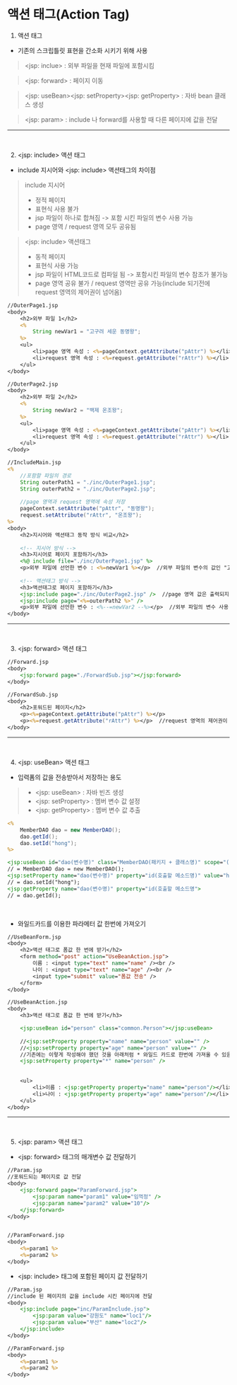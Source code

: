 액션 태그(Action Tag)
===
1. 액션 태그 
- 기존의 스크립틀릿 표현을 간소화 시키기 위해 사용
> <jsp: inclue> : 외부 파일을 현재 파일에 포함시킴

> <jsp: forward> : 페이지 이동 

> <jsp: useBean><jsp: setProperty><jsp: getProperty> : 자바 bean 클래스 생성

> <jsp: param> : include 나 forward를 사용할 때 다른 페이지에 값을 전달

***
<br>

2. <jsp: include> 액션 태그
- include 지시어와 <jsp: include> 액션태그의 차이점
> include 지시어
> - 정적 페이지
> - 표현식 사용 불가
> - jsp 파일이 하나로 합쳐짐 -> 포함 시킨 파일의 변수 사용 가능
> - page 영역 / request 영역 모두 공유됨

> <jsp: include> 액션태그
> - 동적 페이지
> - 표현식 사용 가능
> - jsp 파일이 HTML코드로 컴파일 됨 -> 포함시킨 파일의 변수 참조가 불가능 
> - page 영역 공유 불가 / request 영역만 공유 가능(include 되기전에 request 영역의 제어권이 넘어옴)

```jsp
//OuterPage1.jsp
<body>
	<h2>외부 파일 1</h2>
	<%
		String newVar1 = "고구려 세운 동명왕";
	%>
	<ul>
		<li>page 영역 속성 : <%=pageContext.getAttribute("pAttr") %></li>
		<li>request 영역 속성 : <%=request.getAttribute("rAttr") %></li>
	</ul>
</body>
```

```jsp
//OuterPage2.jsp
<body>
	<h2>외부 파일 2</h2>
	<%
		String newVar2 = "백제 온조왕";
	%>
	<ul>
		<li>page 영역 속성 : <%=pageContext.getAttribute("pAttr") %></li>
		<li>request 영역 속성 : <%=request.getAttribute("rAttr") %></li>
	</ul>
</body>
```

```jsp
//IncludeMain.jsp
<%
	//포함할 파일의 경로
	String outerPath1 = "./inc/OuterPage1.jsp";
	String outerPath2 = "./inc/OuterPage2.jsp";
	
	//page 영역과 request 영역에 속성 저장
	pageContext.setAttribute("pAttr", "동명왕");
	request.setAttribute("rAttr", "온조왕");
%>
<body>
	<h2>지시어와 액션태그 동작 방식 비교</h2>
	
	<!-- 지시어 방식 -->
	<h3>지시어로 페이지 포함하기</h3>
	<%@ include file="./inc/OuterPage1.jsp" %>
	<p>외부 파일에 선언한 변수 : <%=newVar1 %></p>  //외부 파일의 변수의 값인 "고구려 세운 동명왕" 이 출력됨
	
	<!-- 액션태그 방식 -->
	<h3>액션태그로 페이지 포함하기</h3>
	<jsp:include page="./inc/OuterPage2.jsp" />  //page 영역 값은 출력되지 않고 request 영역 값만 출력됨
	<jsp:include page="<%=outerPath2 %>" />
	<p>외부 파일에 선언한 변수 : <%--=newVar2 --%></p>  //외부 파일의 변수 사용 불가함
</body>
```

***
<br>

3. <jsp: forward> 액션 태그 

```jsp
//Forward.jsp
<body>
	<jsp:forward page="./ForwardSub.jsp"></jsp:forward>
</body>

//ForwardSub.jsp
<body>
	<h2>포워드된 페이지</h2>
	<p><%=pageContext.getAttribute("pAttr") %></p>
	<p><%=request.getAttribute("rAttr") %></p>  //request 영역의 제어권이 다음 페이지로 넘어감
</body>
```

***
<br>


4. <jsp: useBean> 액션 태그
- 입력폼의 값을 전송받아서 저장하는 용도
> - <jsp: useBean> : 자바 빈즈 생성
> - <jsp: setProperty> : 멤버 변수 값 설정
> - <jsp: getProperty> : 멤버 변수 값 추출
```jsp
<%
	MemberDAO dao = new MemberDAO();
	dao.getId();
	dao.setId("hong");
%>

<jsp:useBean id="dao(변수명)" class="MemberDAO(패키지 + 클래스명)" scope="(영역객체)">
// = MemberDAO dao = new MemberDAO();
<jsp:setProperty name="dao(변수명)" property="id(호출할 메소드명)" value="hong(매개변수값)">  
// = dao.setId("hong");
<jsp:getProperty name="dao(변수명)" property="id(호출할 메소드명">
// = dao.getId();
```
<br>

- 와일드카드를 이용한 파라메터 값 한번에 가져오기
```jsp
//UseBeanForm.jsp
<body>
	<h2>액션 태그로 폼값 한 번에 받기</h2>
	<form method="post" action="UseBeanAction.jsp">
		이름 : <input type="text" name="name" /><br />
		나이 : <input type="text" name="age" /><br />
		<input type="submit" value="폼값 전송" />
	</form>
</body>
```
```jsp
//UseBeanAction.jsp
<body>
	<h3>액션 태그로 폼값 한 번에 받기</h3>

	<jsp:useBean id="person" class="common.Person"></jsp:useBean>
	
	//<jsp:setProperty property="name" name="person" value="" /> 
	//<jsp:setProperty property="age" name="person" value="" />
	//기존에는 이렇게 작성해야 했던 것을 아래처럼 * 와일드 카드로 한번에 가져올 수 있음
	<jsp:setProperty property="*" name="person" />
	
	
	<ul>
		<li>이름 : <jsp:getProperty property="name" name="person"/></li>
		<li>나이 : <jsp:getProperty property="age" name="person"/></li>
	</ul>
</body>
```

***
<br>

5. <jsp: param> 액션 태그
- <jsp: forward> 태그의 매개변수 값 전달하기
```jsp
//Param.jsp
//포워드되는 페이지로 값 전달
<body>
	<jsp:forward page="ParamForward.jsp">
		<jsp:param name="param1" value="임꺽정" />
		<jsp:param name="param2" value="10"/>
	</jsp:forward>
</body>


//ParamForward.jsp
<body>
	<%=param1 %>
	<%=param2 %>
</body>
```
- <jsp: include> 태그에 포함된 페이지 값 전달하기
```jsp
//Param.jsp
//include 된 페이지의 값을 include 시킨 페이지에 전달
<body>
	<jsp:include page="inc/ParamInclude.jsp">
		<jsp:param value="강원도" name="loc1"/>
		<jsp:param value="부산" name="loc2"/>
	</jsp:include>
</body>

//ParamForward.jsp
<body>
	<%=param1 %>
	<%=param2 %>
</body>
```
